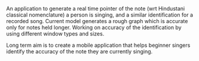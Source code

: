 An application to generate a real time pointer of the note (wrt Hindustani classical nomenclature) a person is singing, and a similar identification for a recorded song.
Current model generates a rough graph which is accurate only for notes held longer. Working on accuracy of the identification by using different window types and sizes.



Long term aim is to create a mobile application that helps beginner singers identify the accuracy of the note they are currently singing.

